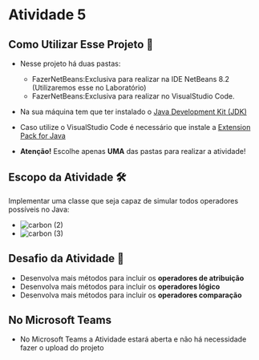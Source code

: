# Atividade 5
## Como Utilizar Esse Projeto 📁

- Nesse projeto há duas pastas:
    - FazerNetBeans:Exclusiva para realizar na IDE NetBeans 8.2 (Utilizaremos esse no Laboratório)
    - FazerNetBeans:Exclusiva para realizar no VisualStudio Code. 

- Na sua máquina tem que ter instalado o <a href="https://www.oracle.com/br/java/technologies/downloads/" target="_blank">Java Development Kit (JDK) </a> 
- Caso utilize o VisualStudio Code é necessário que instale a <a href="https://marketplace.visualstudio.com/items?itemName=vscjava.vscode-java-pack" target="_blank">Extension Pack for Java</a>


- <b>Atenção!</b> Escolhe apenas <b>UMA</b> das pastas para realizar a atividade! 

## Escopo da Atividade 🛠️
Implementar uma classe que seja capaz de simular todos operadores possíveis no Java: 

- ![carbon (2)](https://user-images.githubusercontent.com/98854868/235467971-e985fc57-f677-4dfb-885e-989ae0260d27.png)
- ![carbon (3)](https://user-images.githubusercontent.com/98854868/235469107-f795243b-0eb4-4a4e-b22a-d18d63fa0a72.png)




## Desafio da Atividade 🎯  

- Desenvolva mais métodos para incluir os <b> operadores de atribuição </b>
- Desenvolva mais métodos para incluir os <b> operadores lógico </b>
- Desenvolva mais métodos para incluir os <b> operadores comparação </b>


## No Microsoft Teams 

- No Microsoft Teams a Atividade estará aberta e não há necessidade fazer o upload do projeto
